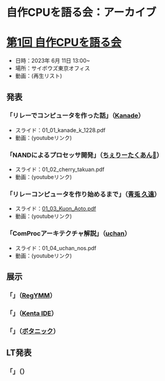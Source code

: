 # 自作CPUを語る会：アーカイブ

# [第1回 自作CPUを語る会](https://connpass.com/event/278142/)

- 日時：2023年 6月 11日 13:00~
- 場所：サイボウズ東京オフィス
- 動画：(再生リスト)

## 発表

### 「リレーでコンピュータを作った話」（[Kanade](https://twitter.com/kanade_k_1228)）

- スライド：01_01_kanade_k_1228.pdf
- 動画：(youtubeリンク)

### 「NANDによるプロセッサ開発」（[ちぇりーたくあん🍒](https://twitter.com/cherry_takuan)）

- スライド：01_02_cherry_takuan.pdf
- 動画：(youtubeリンク)

### 「リレーコンピュータを作り始めるまで」（[青兎 久遠](https://twitter.com/Kuon_Aoto)）

- スライド：[01_03_Kuon_Aoto.pdf](./01_03_Kuon_Aoto.pdf)
- 動画：(youtubeリンク)

### 「ComProcアーキテクチャ解説」（[uchan](https://twitter.com/uchan_nos)）

- スライド：01_04_uchan_nos.pdf
- 動画：(youtubeリンク)

## 展示

### 「」（[RegYMM](https:///twitter.com/regymm0)）

### 「」（[Kenta IDE](https://twitter.com/ciniml)）

### 「」（[ボタニック](https://twitter.com/botanicfields)）

## LT発表

### 「」（）
